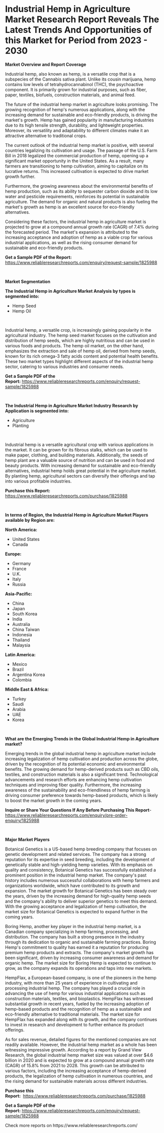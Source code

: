<p><h1>Industrial Hemp in Agriculture Market Research Report Reveals The Latest Trends And Opportunities of this Market for Period from 2023 - 2030</h1></p><p><strong>Market Overview and Report Coverage</strong></p>
<p><p>Industrial hemp, also known as hemp, is a versatile crop that is a subspecies of the Cannabis sativa plant. Unlike its cousin marijuana, hemp contains low levels of tetrahydrocannabinol (THC), the psychoactive component. It is primarily grown for industrial purposes, such as fiber, paper, textiles, biofuels, construction materials, and animal feed.</p><p>The future of the industrial hemp market in agriculture looks promising. The growing recognition of hemp's numerous applications, along with the increasing demand for sustainable and eco-friendly products, is driving the market's growth. Hemp has gained popularity in manufacturing industries due to its high tensile strength, durability, and lightweight properties. Moreover, its versatility and adaptability to different climates make it an attractive alternative to traditional crops.</p><p>The current outlook of the industrial hemp market is positive, with several countries legalizing its cultivation and usage. The passage of the U.S. Farm Bill in 2018 legalized the commercial production of hemp, opening up a significant market opportunity in the United States. As a result, many farmers are transitioning to hemp cultivation, aiming to capitalize on its lucrative returns. This increased cultivation is expected to drive market growth further.</p><p>Furthermore, the growing awareness about the environmental benefits of hemp production, such as its ability to sequester carbon dioxide and its low water and pesticide requirements, reinforces its potential in sustainable agriculture. The demand for organic and natural products is also fueling the market's growth as hemp is an excellent source for eco-friendly alternatives.</p><p>Considering these factors, the industrial hemp in agriculture market is projected to grow at a compound annual growth rate (CAGR) of 7.4% during the forecasted period. The market's expansion is attributed to the increasing acceptance and adoption of hemp as a viable crop for various industrial applications, as well as the rising consumer demand for sustainable and eco-friendly products.</p></p>
<p><strong>Get a Sample PDF of the Report:</strong> <a href="https://www.reliableresearchreports.com/enquiry/request-sample/1825988">https://www.reliableresearchreports.com/enquiry/request-sample/1825988</a></p>
<p>&nbsp;</p>
<p><strong>Market Segmentation</strong></p>
<p><strong>The Industrial Hemp in Agriculture Market Analysis by types is segmented into:</strong></p>
<p><ul><li>Hemp Seed</li><li>Hemp Oil</li></ul></p>
<p>&nbsp;</p>
<p><p>Industrial hemp, a versatile crop, is increasingly gaining popularity in the agricultural industry. The hemp seed market focuses on the cultivation and distribution of hemp seeds, which are highly nutritious and can be used in various foods and products. The hemp oil market, on the other hand, emphasizes the extraction and sale of hemp oil, derived from hemp seeds, known for its rich omega-3 fatty acids content and potential health benefits. These two market types highlight different aspects of the industrial hemp sector, catering to various industries and consumer needs.</p></p>
<p><strong>Get a Sample PDF of the Report:</strong>&nbsp;<a href="https://www.reliableresearchreports.com/enquiry/request-sample/1825988">https://www.reliableresearchreports.com/enquiry/request-sample/1825988</a></p>
<p>&nbsp;</p>
<p><strong>The Industrial Hemp in Agriculture Market Industry Research by Application is segmented into:</strong></p>
<p><ul><li>Agriculture</li><li>Planting</li></ul></p>
<p>&nbsp;</p>
<p><p>Industrial hemp is a versatile agricultural crop with various applications in the market. It can be grown for its fibrous stalks, which can be used to make paper, clothing, and building materials. Additionally, the seeds of hemp plant are a valuable source of nutrition and can be used in food and beauty products. With increasing demand for sustainable and eco-friendly alternatives, industrial hemp holds great potential in the agriculture market. By planting hemp, agricultural sectors can diversify their offerings and tap into various profitable industries.</p></p>
<p><strong>Purchase this Report:</strong>&nbsp; <a href="https://www.reliableresearchreports.com/purchase/1825988">https://www.reliableresearchreports.com/purchase/1825988</a></p>
<p>&nbsp;</p>
<p><strong>In terms of Region, the Industrial Hemp in Agriculture Market Players available by Region are:</strong></p>
<p>
    <p> <strong> North America: </strong>
        <ul>
            <li>United States</li>
            <li>Canada</li>
        </ul>
        </p> 
    <p> <strong> Europe: </strong>
        <ul>
            <li>Germany</li>
            <li>France</li>
            <li>U.K.</li>
            <li>Italy</li>
            <li>Russia</li>
        </ul>
        </p> 
    <p> <strong> Asia-Pacific: </strong>
        <ul>
            <li>China</li>
            <li>Japan</li>
            <li>South Korea</li>
            <li>India</li>
            <li>Australia</li>
            <li>China Taiwan</li>
            <li>Indonesia</li>
            <li>Thailand</li>
            <li>Malaysia</li>
        </ul>
        </p> 
    <p> <strong> Latin America: </strong>
        <ul>
            <li>Mexico</li>
            <li>Brazil</li>
            <li>Argentina Korea</li>
            <li>Colombia</li>
        </ul>
        </p> 
    <p> <strong> Middle East & Africa: </strong>
        <ul>
            <li>Turkey</li>
            <li>Saudi</li>
            <li>Arabia</li>
            <li>UAE</li>
            <li>Korea</li>
        </ul>
    </p>
    </p>
<p>&nbsp;</p>
<p><strong>What are the Emerging Trends in the Global Industrial Hemp in Agriculture market?</strong></p>
<p><p>Emerging trends in the global industrial hemp in agriculture market include increasing legalization of hemp cultivation and production across the globe, driven by the recognition of its potential economic and environmental benefits. The growing demand for hemp-derived products such as CBD oils, textiles, and construction materials is also a significant trend. Technological advancements and research efforts are enhancing hemp cultivation techniques and improving fiber quality. Furthermore, the increasing awareness of the sustainability and eco-friendliness of hemp farming is driving consumer preference towards hemp-based products, which is likely to boost the market growth in the coming years.</p></p>
<p><strong>Inquire or Share Your Questions If Any Before Purchasing This Report</strong>- <a href="https://www.reliableresearchreports.com/enquiry/pre-order-enquiry/1825988">https://www.reliableresearchreports.com/enquiry/pre-order-enquiry/1825988</a></p>
<p>&nbsp;</p>
<p><strong>Major Market Players</strong></p>
<p><p>Botanical Genetics is a US-based hemp breeding company that focuses on genetic development and related services. The company has a strong reputation for its expertise in seed breeding, including the development of genetically stable and high-yielding hemp varieties. With its emphasis on quality and consistency, Botanical Genetics has successfully established a prominent position in the industrial hemp market. The company's past history includes numerous successful collaborations with hemp farmers and organizations worldwide, which have contributed to its growth and expansion. The market growth for Botanical Genetics has been steady over the years, driven by the increasing demand for high-quality hemp seeds and the company's ability to deliver superior genetics to meet this demand. With the growing acceptance and legalization of hemp cultivation, the market size for Botanical Genetics is expected to expand further in the coming years.</p><p>Boring Hemp, another key player in the industrial hemp market, is a Canadian company specializing in hemp farming, processing, and distribution. The company has built a strong presence in the industry through its dedication to organic and sustainable farming practices. Boring Hemp's commitment to quality has earned it a reputation for producing premium hemp products and extracts. The company's market growth has been significant, driven by increasing consumer awareness and demand for organic hemp. The market size for Boring Hemp is expected to continue to grow, as the company expands its operations and taps into new markets.</p><p>HempFlax, a European-based company, is one of the pioneers in the hemp industry, with more than 25 years of experience in cultivating and processing industrial hemp. The company has played a crucial role in advancing the use of hemp for various industrial applications such as construction materials, textiles, and bioplastics. HempFlax has witnessed substantial growth in recent years, fueled by the increasing adoption of hemp-based products and the recognition of hemp as a sustainable and eco-friendly alternative to traditional materials. The market size for HempFlax has expanded along with its growth, and the company continues to invest in research and development to further enhance its product offerings.</p><p>As for sales revenue, detailed figures for the mentioned companies are not readily available. However, the industrial hemp market as a whole has been witnessing impressive growth. According to a report by Grand View Research, the global industrial hemp market size was valued at over $4.6 billion in 2020 and is expected to grow at a compound annual growth rate (CAGR) of 15.8% from 2021 to 2028. This growth can be attributed to various factors, including the increasing acceptance of hemp-derived products, the legalization of hemp cultivation in numerous countries, and the rising demand for sustainable materials across different industries.</p></p>
<p><strong>Purchase this Report:</strong>&nbsp;&nbsp;<a href="https://www.reliableresearchreports.com/purchase/1825988">https://www.reliableresearchreports.com/purchase/1825988</a></p>
<p></p>
<p><strong>Get a Sample PDF of the Report:</strong>&nbsp;<a href="https://www.reliableresearchreports.com/enquiry/request-sample/1825988">https://www.reliableresearchreports.com/enquiry/request-sample/1825988</a></p>
<p>Check more reports on https://www.reliableresearchreports.com/</p>